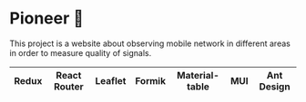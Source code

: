 # Pioneer 🔭 
<p> This project is a website about observing mobile network in different areas in order to measure quality of signals. </p>

| Redux     | React Router | Leaflet | Formik | Material-table | MUI | Ant Design|
|-----------|--------------|---------|--------|----------------|-----|-----------|


